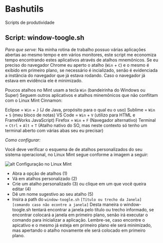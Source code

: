 # Bashutils

Scripts de produtividade 


## Script: window-toogle.sh

*Para que serve:* 
Na minha rotina de trabalho possuo várias aplicações abertas ao mesmo tempo e em vários monitores, este script me economiza tempo encontrando estes aplicativos através de atalhos mnemônicos.
Se eu preciso do navegador Chrome eu aperto o atalho (`Win` + `C`) e o mesmo é exibido em primeiro plano, se necessário é incializado, senão é evidenciada a instância do navegador que já estava rodando.
Caso o navegador já estava em evidência ele é minimizado.

Poucos atalhos no Mint usam a tecla `Win` (bandeirinha do Windows ou Super)
Seguem outros aplicativos e atalhos minemônicos que não conflitam com o Linux Mint Cinnamon:

Eclipse  = `Win` + `J` (J de Java, propósito para o qual eu o uso)
Sublime  = `Win` + `S` (meu bloco de notas)
VS Code  = `Win` + `V` (utilizo para HTML e FrameWorks JavaScript)
Firefox  = `Win` + `F` (Navegador alternativo)
Terminal =  `Ctrl` + `Alt` + `T` (Atalho nativo do SO, mas neste contexto só tenho um terminal aberto com várias abas seu eu precisar)


*Como configurar:*

Você deve verificar o esquema de de atalhos personalizados do seu sistema operacional, no Linux Mint segue conforme a imagem a seguir:

![alt Configuração no Linux Mint](https://github.com/computeiro/bashutils/blob/master/readme-files/window-toogle.png)

- Abra a opção de atalhos (1)
- Vá em atalhos personalizado (2)
- Crie um atalho personalizado (3) ou clique em um que você queira editar (4)
- Dê um nome sugestivo ao seu atalho (5)
- Insira a path do `window-toogle.sh` `[Título ou trecho da Janela]` `[comando caso não econtre a janela]`
  Desta maneira o window-toogle.sh tentará encontrar a janela pelo título ou trecho informado, se encontrar colocará a janela em primeiro plano, senão irá executar o comando para inicializar a aplicação.
  Lembre-se, caso encontre o apicativo e o mesmo já esteja em primeiro plano ele será minimizado, mas apertando o atalho novamente ele será colocado em primeiro plano.

